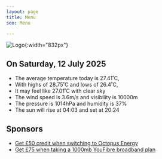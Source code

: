 ```yaml
---
layout: page
title: Menu
seo: Menu

---
```


![Logo](/images/logo.jpg){:width="832px"}

<!-- weather_marker starts -->
## On Saturday, 12 July 2025

- The average temperature today is 27.41˚C,
- With highs of 28.75˚C and lows of 26.4˚C,
- It may feel like 27.01˚C with clear sky
- The wind speed is 3.6m/s and visibility is 10000m
- The pressure is 1014hPa and humidity is 37%
- The sun will rise at 04:03 and set at 20:24

<!-- weather_marker ends -->

## Sponsors

- [Get £50 credit when switching to Octopus Energy](https://bit.ly/3oD1nnS)
- [Get £75 when taking a 1000mb YouFibre broadband plan](https://aklam.io/91zWhU?)
